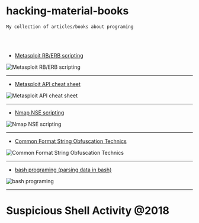 # hacking-material-books
    My collection of articles/books about programing

<br /><br />

- [Metasploit RB/ERB scripting](https://github.com/r00t-3xp10it/hacking-material-books/tree/master/metasploit-RC%5BERB%5D)<br />

![Metasploit RB/ERB scripting](http://i.cubeupload.com/4m8G0f.png)<br />

---

- [Metasploit API cheat sheet](https://github.com/r00t-3xp10it/hacking-material-books/tree/master/metasploit-RC%5BERB%5D/metasploit-API)<br />

![Metasploit API cheat sheet](http://i.cubeupload.com/SXuD2u.png)<br />

---

- [Nmap NSE scripting](https://github.com/r00t-3xp10it/hacking-material-books/tree/master/nmap-NSE)<br />

![Nmap NSE scripting](http://i.cubeupload.com/KD32Z8.png)<br />

---

- [Common Format String Obfuscation Technics](https://github.com/r00t-3xp10it/hacking-material-books/blob/master/obfuscation/simple_obfuscation.md)<br />

![Common Format String Obfuscation Technics](http://i.cubeupload.com/8ySlqV.jpg)<br />

---

- [bash programing (parsing data in bash)](https://github.com/r00t-3xp10it/hacking-material-books/blob/master/bash/parsing_data_in_bash.md)<br />

![bash programing](http://i.cubeupload.com/oLAdVi.png)<br />

---

# Suspicious Shell Activity @2018

